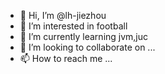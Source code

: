 - 👋 Hi, I’m @lh-jiezhou
- 👀 I’m interested in football
- 🌱 I’m currently learning jvm,juc
- 💞️ I’m looking to collaborate on ...
- 📫 How to reach me ...

<!---
lh-jiezhou/lh-jiezhou is a ✨ special ✨ repository because its `README.md` (this file) appears on your GitHub profile.
You can click the Preview link to take a look at your changes.
--->
